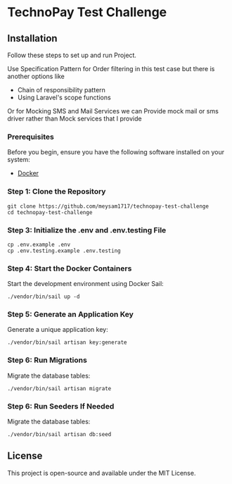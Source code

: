 # TechnoPay Test Challenge


## Installation

Follow these steps to set up and run Project.

Use Specification Pattern for Order filtering in this test case but there is another options like
- Chain of responsibility pattern
- Using Laravel's scope functions

Or for Mocking SMS and Mail Services we can Provide mock mail or sms driver rather than Mock services that I provide

### Prerequisites

Before you begin, ensure you have the following software installed on your system:

- [Docker](https://www.docker.com/)

### Step 1: Clone the Repository

```
git clone https://github.com/meysam1717/technopay-test-challenge
cd technopay-test-challenge
```

### Step 3: Initialize the .env and .env.testing File

```
cp .env.example .env
cp .env.testing.example .env.testing
```

### Step 4: Start the Docker Containers
Start the development environment using Docker Sail:

```
./vendor/bin/sail up -d
```

### Step 5: Generate an Application Key
Generate a unique application key:

```
./vendor/bin/sail artisan key:generate
```

### Step 6: Run Migrations
Migrate the database tables:

```
./vendor/bin/sail artisan migrate
```

### Step 6: Run Seeders If Needed
Migrate the database tables:

```
./vendor/bin/sail artisan db:seed
```



## License
This project is open-source and available under the MIT License.
